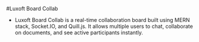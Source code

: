 #Luxoft Board Collab

* Luxoft Board Collab is a real-time collaboration board built using MERN stack, Socket.IO, and Quill.js.
It allows multiple users to chat, collaborate on documents, and see active participants instantly.
